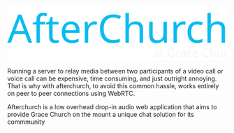 ![](/logo.svg)

Running a server to relay media between two participants of a video call or voice call can be expensive, time consuming, and just outright annoying.
That is why with afterchurch, to avoid this common hassle, works entirely on peer to peer connections using WebRTC. 

Afterchurch is a low overhead drop-in audio web application that aims to provide Grace Church on the mount a unique chat solution for its commmunity

